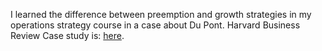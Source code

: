I learned the difference between preemption and growth strategies in my operations strategy course in a case about Du Pont. 
Harvard Business Review Case study is: [here](https://hbsp.harvard.edu/tu/90086e2d).


